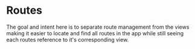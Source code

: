 # Routes

The goal and intent here is to separate route management from the views making it easier to locate and find all routes in the app while still seeing each routes reference to it's corresponding view.